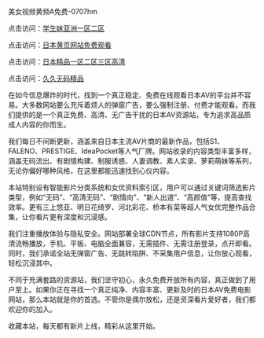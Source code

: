 美女视频黄频A免费-0707hm


点击访问：<a href="https://bered.pages.dev/">学生妹亚洲一区二区</a>

点击访问：<a href="https://gsd-agv.pages.dev/">日本黄页网站免费观看</a>

点击访问：<a href="https://tfda.pages.dev/">日本精品一区二区三区高清</a>

点击访问：<a href="https://cfad.pages.dev/">久久无码精品</a>


在如今信息爆炸的时代，找到一个真正稳定、免费在线观看日本AV的平台并不容易。大多数网站要么充斥着烦人的弹窗广告，要么强制注册、付费才能观看。而我们提供的是一个真正免费、高清、无广告干扰的日本AV资源站，专为追求高品质成人内容的你而生。

我们每日不间断更新，涵盖来自日本主流AV片商的最新作品，包括S1、FALENO、PRESTIGE、IdeaPocket等人气厂牌。网站收录的内容类型丰富多样，涵盖无码流出、有剧情构建、制服诱惑、人妻调教、素人实录、萝莉萌妹等系列，无论你偏好哪种风格，在这里都能迅速找到心仪内容。

本站特别设有智能影片分类系统和女优资料索引区，用户可以通过关键词筛选影片类型，例如“无码”、“高清无码”、“剧情向”、“新人出道”、“高颜值”等，提高查找效率。更有三上悠亚、明日花绮罗、河北彩花、桥本有菜等超人气女优完整作品合集，让你看片更有深度和沉浸感。

我们注重播放体验与隐私安全。网站部署全球CDN节点，所有影片支持1080P高清流畅播放，手机、平板、电脑全面兼容，无需插件、无需注册登录，点开即看。同时，我们承诺全站无弹窗广告、无跳转陷阱、不采集用户信息，让你放心观看，轻松沉浸其中。

不同于充满套路的资源站，我们坚守初心，永久免费开放所有内容，真正做到了用户至上。如果你正在寻找一个真正纯净、内容丰富、更新及时的日本AV免费电影网站，那么本站就是你的首选。不管你是偶尔放松，还是资深看片爱好者，我们都欢迎你的加入。

收藏本站，每天都有新片上线，精彩从这里开始。



<span style="display:none;">[Canonical link](https://github.com/ss36986/25202 ）</span>
